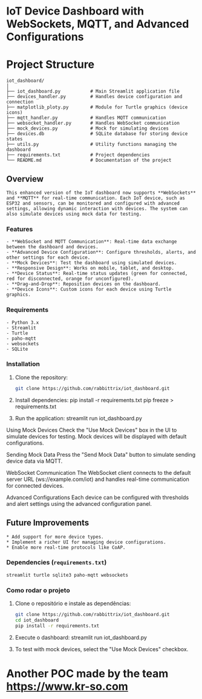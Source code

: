 # IoT Device Dashboard with WebSockets, MQTT, and Advanced Configurations

# Project Structure
    iot_dashboard/
    │
    ├── iot_dashboard.py           # Main Streamlit application file
    ├── devices_handler.py         # Handles device configuration and connection
    ├── matplotlib_ploty.py        # Module for Turtle graphics (device icons)
    ├── mqtt_handler.py            # Handles MQTT communication
    ├── websocket_handler.py       # Handles WebSocket communication
    ├── mock_devices.py            # Mock for simulating devices
    ├── devices.db                 # SQLite database for storing device states
    ├── utils.py                   # Utility functions managing the dashboard
    ├── requirements.txt           # Project dependencies
    └── README.md                  # Documentation of the project

## Overview

    This enhanced version of the IoT dashboard now supports **WebSockets** and **MQTT** for real-time communication. Each IoT device, such as ESP32 and sensors, can be monitored and configured with advanced settings, allowing dynamic interaction with devices. The system can also simulate devices using mock data for testing.

### Features
    - **WebSocket and MQTT Communication**: Real-time data exchange between the dashboard and devices.
    - **Advanced Device Configuration**: Configure thresholds, alerts, and other settings for each device.
    - **Mock Devices**: Test the dashboard using simulated devices.
    - **Responsive Design**: Works on mobile, tablet, and desktop.
    - **Device Status**: Real-time status updates (green for connected, red for disconnected, orange for unconfigured).
    - **Drag-and-Drop**: Reposition devices on the dashboard.
    - **Device Icons**: Custom icons for each device using Turtle graphics.

### Requirements

    - Python 3.x
    - Streamlit
    - Turtle
    - paho-mqtt
    - websockets
    - SQLite

### Installation

1. Clone the repository:
   ```bash
   git clone https://github.com/rabbittrix/iot_dashboard.git

2. Install dependencies:
    pip install -r requirements.txt
    pip freeze > requirements.txt

3. Run the application:
    streamlit run iot_dashboard.py

Using Mock Devices
    Check the "Use Mock Devices" box in the UI to simulate devices for testing. Mock devices will be displayed with default configurations.

Sending Mock Data
    Press the "Send Mock Data" button to simulate sending device data via MQTT.

WebSocket Communication
    The WebSocket client connects to the default server URL (ws://example.com/iot) and handles real-time communication for connected devices.

Advanced Configurations
    Each device can be configured with thresholds and alert settings using the advanced configuration panel.

## Future Improvements
    * Add support for more device types.
    * Implement a richer UI for managing device configurations.
    * Enable more real-time protocols like CoAP.


### Dependencies (`requirements.txt`)
    streamlit turtle sqlite3 paho-mqtt websockets


### Como rodar o projeto

1. Clone o repositório e instale as dependências:
   ```bash
   git clone https://github.com/rabbittrix/iot_dashboard.git
   cd iot_dashboard
   pip install -r requirements.txt

2. Execute o dashboard:
    streamlit run iot_dashboard.py

3. To test with mock devices, select the "Use Mock Devices" checkbox.

# Another POC made by the team https://www.kr-so.com
